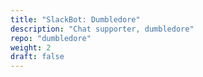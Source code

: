 ```yaml
---
title: "SlackBot: Dumbledore"
description: "Chat supporter, dumbledore"
repo: "dumbledore"
weight: 2
draft: false
---
```

